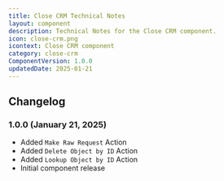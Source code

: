 ```yaml
---
title: Close CRM Technical Notes
layout: component
description: Technical Notes for the Close CRM component.
icon: close-crm.png
icontext: Close CRM component
category: close-crm
ComponentVersion: 1.0.0
updatedDate: 2025-01-21
---
```


## Changelog

### 1.0.0 (January 21, 2025)

- Added `Make Raw Request` Action
- Added `Delete Object by ID` Action
- Added `Lookup Object by ID` Action
- Initial component release